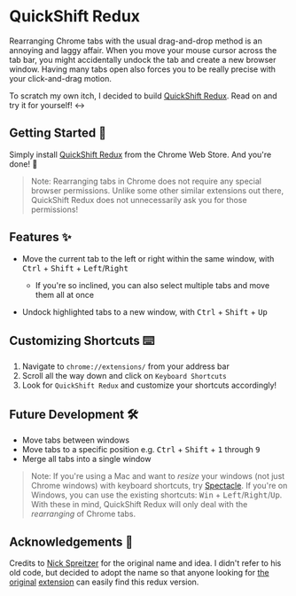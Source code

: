 # QuickShift Redux

Rearranging Chrome tabs with the usual drag-and-drop method is an annoying and laggy affair. When you move your mouse cursor across the tab bar, you might accidentally undock the tab and create a new browser window. Having many tabs open also forces you to be really precise with your click-and-drag motion.

To scratch my own itch, I decided to build [QuickShift Redux](https://chrome.google.com/webstore/detail/quickshift/daiohbdbfnmpbolhbpbngdjdjcbclikm/). Read on and try it for yourself! :left_right_arrow:


## Getting Started :rocket:

Simply install [QuickShift Redux](https://chrome.google.com/webstore/detail/quickshift/daiohbdbfnmpbolhbpbngdjdjcbclikm/) from the Chrome Web Store. And you're done! :tada:

> Note: Rearranging tabs in Chrome does not require any special browser permissions. Unlike some other similar extensions out there, QuickShift Redux does not unnecessarily ask you for those permissions!


## Features :sparkles:

- Move the current tab to the left or right within the same window, with <kbd>Ctrl</kbd> + <kbd>Shift</kbd> + <kbd>Left</kbd>/<kbd>Right</kbd>
  - If you're so inclined, you can also select multiple tabs and move them all at once

- Undock highlighted tabs to a new window, with <kbd>Ctrl</kbd> + <kbd>Shift</kbd> + <kbd>Up</kbd>


## Customizing Shortcuts :keyboard:

1. Navigate to `chrome://extensions/` from your address bar
2. Scroll all the way down and click on `Keyboard Shortcuts`
3. Look for `QuickShift Redux` and customize your shortcuts accordingly!


## Future Development :hammer_and_wrench:
- Move tabs between windows
- Move tabs to a specific position e.g. <kbd>Ctrl</kbd> + <kbd>Shift</kbd> + <kbd>1</kbd> through <kbd>9</kbd>
- Merge all tabs into a single window

> Note: If you're using a Mac and want to _resize_ your windows (not just Chrome windows) with keyboard shortcuts, try [Spectacle](https://www.spectacleapp.com). If you're on Windows, you can use the existing shortcuts: <kbd>Win</kbd> + <kbd>Left</kbd>/<kbd>Right</kbd>/<kbd>Up</kbd>. With these in mind, QuickShift Redux will only deal with the _rearranging_ of Chrome tabs.


## Acknowledgements :raised_hands:

Credits to [Nick Spreitzer](https://github.com/refactorsaurusrex/QuickShiftForChrome) for the original name and idea. I didn't refer to his old code, but decided to adopt the name so that anyone looking for [the](https://lifehacker.com/5642713/quickshift-moves-tabs-between-chrome-windows-via-keyboard-shortcuts) [original](http://www.callingallgeeks.org/quickshift-for-google-chrome-makes-browsing-easier-faster/) [extension](http://www.addictivetips.com/internet-tips/add-customizable-keyboard-shortcuts-with-quickshift-for-chrome/) can easily find this redux version.
